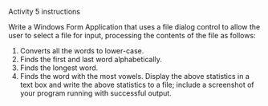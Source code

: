 Activity 5 instructions

Write a Windows Form Application that uses a file dialog control to allow the user to select a file for input, processing the contents of the file as follows:
1. Converts all the words to lower-case.
2. Finds the first and last word alphabetically.
3. Finds the longest word.
4. Finds the word with the most vowels.
Display the above statistics in a text box and write the above statistics to a file; include a screenshot of your program running with successful output.
